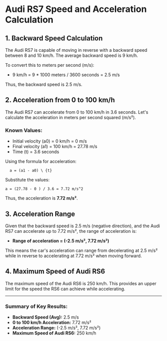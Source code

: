 # Audi RS7 Speed and Acceleration Calculation

## 1. Backward Speed Calculation

The Audi RS7 is capable of moving in reverse with a backward speed between 8 and 10 km/h. The average backward speed is 9 km/h.

To convert this to meters per second (m/s):

- 9 km/h = 9 * 1000 meters / 3600 seconds = 2.5 m/s

Thus, the backward speed is 2.5 m/s.

## 2. Acceleration from 0 to 100 km/h

The Audi RS7 can accelerate from 0 to 100 km/h in 3.6 seconds. Let's calculate the acceleration in meters per second squared (m/s²).

### Known Values:

- Initial velocity (a0) = 0 km/h = 0 m/s
- Final velocity (a1) = 100 km/h = 27.78 m/s
- Time (t) = 3.6 seconds

Using the formula for acceleration:

```equation
  a = (a1 - a0) \ {t}
  ```
Substitute the values:

```equation
a = (27.78 - 0 ) / 3.6 = 7.72 m/s^2
  ```

Thus, the acceleration is **7.72 m/s²**.

## 3. Acceleration Range

Given that the backward speed is 2.5 m/s (negative direction), and the Audi RS7 can accelerate up to 7.72 m/s², the range of acceleration is:

- **Range of acceleration = (-2.5 m/s², 7.72 m/s²)**

This means the car's acceleration can range from decelerating at 2.5 m/s² while in reverse to accelerating at 7.72 m/s² when moving forward.

## 4. Maximum Speed of Audi RS6

The maximum speed of the Audi RS6 is 250 km/h. This provides an upper limit for the speed the RS6 can achieve while accelerating.

---

### Summary of Key Results:
- **Backward Speed (Avg):** 2.5 m/s
- **0 to 100 km/h Acceleration:** 7.72 m/s²
- **Acceleration Range:** (-2.5 m/s², 7.72 m/s²)
- **Maximum Speed of Audi RS6:** 250 km/h
